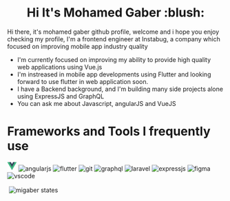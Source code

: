 <h1 align="center"> Hi It's Mohamed Gaber :blush: </h1>

Hi there, it's mohamed gaber github profile, welcome and i hope you enjoy checking my profile, I'm a frontend engineer at Instabug, a company which focused on improving mobile app industry quality

- I'm currently focused on improving my ability to provide high quality web applications using Vue.js 
- I'm instreased in mobile app developments using Flutter and looking forward to use flutter in web application soon.
- I have a Backend background, and I'm building many side projects alone using ExpressJS and GraphQL
- You can ask me about Javascript, angularJS and VueJS

# Frameworks and Tools I frequently use
<p align="left">
  <img src="https://raw.githubusercontent.com/devicons/devicon/master/icons/vuejs/vuejs-original.svg" alt="vuejs" width="22" height="22"/> 
  <img src="https://www.vectorlogo.zone/logos/angular/angular-icon.svg" alt="angularjs" width="22" height="22"/> 
  <img src="https://www.vectorlogo.zone/logos/flutterio/flutterio-icon.svg" alt="flutter" width="22" height="22"/>
  <img src="https://www.vectorlogo.zone/logos/git-scm/git-scm-icon.svg" alt="git" width="22" height="22"/> 
  <img src="https://www.vectorlogo.zone/logos/graphql/graphql-icon.svg" alt="graphql" width="22" height="22"/> 
  <img src="https://www.vectorlogo.zone/logos/laravel/laravel-icon.svg" alt="laravel" width="22" height="22"/> 
  <img src="https://www.vectorlogo.zone/logos/expressjs/expressjs-icon.svg" alt="expressjs" width="22" height="22"/> 
  <img src="https://www.vectorlogo.zone/logos/figma/figma-icon.svg" alt="figma" width="22" height="22"/> 
  <img src="https://www.vectorlogo.zone/logos/visualstudio_code/visualstudio_code-icon.svg" alt="vscode" width="22" height="22"/> 
</p>

<p>&nbsp;<img align="center" src="https://github-readme-stats.vercel.app/api?username=migaber&show_icons=true" alt="migaber states" /></p>
